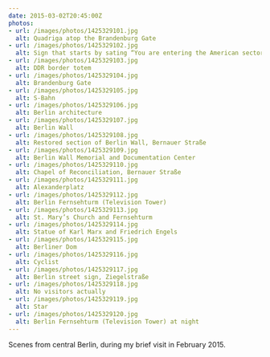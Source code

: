 ```yaml
---
date: 2015-03-02T20:45:00Z
photos:
- url: /images/photos/1425329101.jpg
  alt: Quadriga atop the Brandenburg Gate
- url: /images/photos/1425329102.jpg
  alt: Sign that starts by sating “You are entering the American sector”
- url: /images/photos/1425329103.jpg
  alt: DDR border totem
- url: /images/photos/1425329104.jpg
  alt: Brandenburg Gate
- url: /images/photos/1425329105.jpg
  alt: S-Bahn
- url: /images/photos/1425329106.jpg
  alt: Berlin architecture
- url: /images/photos/1425329107.jpg
  alt: Berlin Wall
- url: /images/photos/1425329108.jpg
  alt: Restored section of Berlin Wall, Bernauer Straße
- url: /images/photos/1425329109.jpg
  alt: Berlin Wall Memorial and Documentation Center
- url: /images/photos/1425329110.jpg
  alt: Chapel of Reconciliation, Bernauer Straße
- url: /images/photos/1425329111.jpg
  alt: Alexanderplatz
- url: /images/photos/1425329112.jpg
  alt: Berlin Fernsehturm (Television Tower)
- url: /images/photos/1425329113.jpg
  alt: St. Mary’s Church and Fernsehturm
- url: /images/photos/1425329114.jpg
  alt: Statue of Karl Marx and Friedrich Engels
- url: /images/photos/1425329115.jpg
  alt: Berliner Dom
- url: /images/photos/1425329116.jpg
  alt: Cyclist
- url: /images/photos/1425329117.jpg
  alt: Berlin street sign, Ziegelstraße
- url: /images/photos/1425329118.jpg
  alt: No visitors actually
- url: /images/photos/1425329119.jpg
  alt: Star
- url: /images/photos/1425329120.jpg
  alt: Berlin Fernsehturm (Television Tower) at night
---
```

Scenes from central Berlin, during my brief visit in February 2015.
